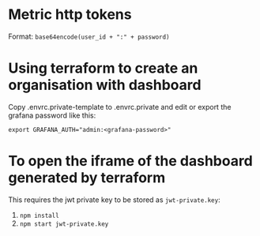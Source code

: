 # Metric http tokens

Format: `base64encode(user_id + ":" + password)`

# Using terraform to create an organisation with dashboard
Copy .envrc.private-template to .envrc.private and edit
or export the grafana password like this:

```
export GRAFANA_AUTH="admin:<grafana-password>"
```

# To open the iframe of the dashboard generated by terraform

This requires the jwt private key to be stored as `jwt-private.key`:

1. `npm install`
2. `npm start jwt-private.key`
